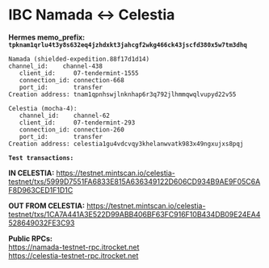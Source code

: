 # IBC Namada <-> Celestia

**Hermes memo_prefix: `tpknam1qrlu4t3y8s632eq4jzhdxkt3jahcgf2wkg466ck43jscfd380x5w7tm3dhq`**

~~~
Namada (shielded-expedition.88f17d1d14)
channel_id:    channel-438
   client_id:     07-tendermint-1555
   connection_id: connection-668
   port_id:       transfer
Creation address: tnam1qpnhswjlnknhap6r3q792jlhmmqwqlvupyd22v55
~~~

~~~
Celestia (mocha-4): 
   channel_id:    channel-62
   client_id:     07-tendermint-293
   connection_id: connection-260
   port_id:       transfer
Creation address: celestia1gu4vdcvqy3khelanwvatk983x49ngxujxs8pqj
~~~

**`Test transactions:`**

**IN CELESTIA:** https://testnet.mintscan.io/celestia-testnet/txs/5999D7551FA6833E815A636349122D606CD934B9AE9F05C6AF8D963CED1F1D1C


**OUT FROM CELESTIA:**
https://testnet.mintscan.io/celestia-testnet/txs/1CA7A441A3E522D99ABB406BF63FC916F10B434DB09E24EA4528649032FE3C93

**Public RPCs:**  
https://namada-testnet-rpc.itrocket.net  
https://celestia-testnet-rpc.itrocket.net
